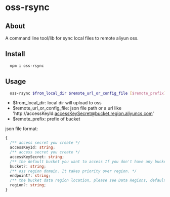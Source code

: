 # oss-rsync

## About

A command line tool/lib for sync local files to remote aliyun oss.

## Install

```bash
  npm i oss-rsync
```

## Usage

```bash
  oss-rsync $from_local_dir $remote_url_or_config_file [$remote_prefix]
```

- $from_local_dir: local dir will upload to oss
- $remote_url_or_config_file: json file path or a url like 'http://accessKeyId:accessKeySecret@bucket.region.aliyuncs.com'
- $remote_prefix: prefix of bucket

json file format:

```ts
{
  /** access secret you create */
  accessKeyId: string;
  /** access secret you create */
  accessKeySecret: string;
  /** the default bucket you want to access If you don't have any bucket, please use putBucket() create one first. */
  bucket?: string;
  /** oss region domain. It takes priority over region. */
  endpoint?: string;
  /** the bucket data region location, please see Data Regions, default is oss-cn-hangzhou. */
  region?: string;
}
```
